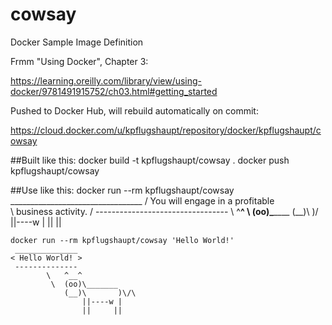 # cowsay
Docker Sample Image Definition

Frmm "Using Docker", Chapter 3: 

https://learning.oreilly.com/library/view/using-docker/9781491915752/ch03.html#getting_started

Pushed to Docker Hub, will rebuild automatically on commit:

https://cloud.docker.com/u/kpflugshaupt/repository/docker/kpflugshaupt/cowsay

##Built like this:
docker build -t kpflugshaupt/cowsay .
docker push kpflugshaupt/cowsay

##Use like this:
    docker run --rm kpflugshaupt/cowsay
     _________________________________
    / You will engage in a profitable \
    \ business activity.              /
     ---------------------------------
            \   ^__^
             \  (oo)\_______
                (__)\       )\/\
                    ||----w |
                    ||     ||

    docker run --rm kpflugshaupt/cowsay 'Hello World!'
     ______________
    < Hello World! >
     --------------
            \   ^__^
             \  (oo)\_______
                (__)\       )\/\
                    ||----w |
                    ||     ||

